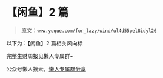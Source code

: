 # 【闲鱼】2 篇

> 原文：[`www.yuque.com/for_lazy/wind/ul4d55pel8idyl26`](https://www.yuque.com/for_lazy/wind/ul4d55pel8idyl26)

以下为：【闲鱼】2 篇相关风向标

完整生财周报见懒人专属群~

公众号懒人搜索，[懒人专属群分享](https://lazybook.fun/#/blog/group)